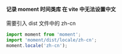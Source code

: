 #### 记录 moment 时间类库 在 vite 中无法设置中文

需要引入 dist 文件中的 zh-cn

```javascript
import moment from 'moment';
import 'moment/dist/locale/zh-cn';
moment.locale('zh-cn');
```
